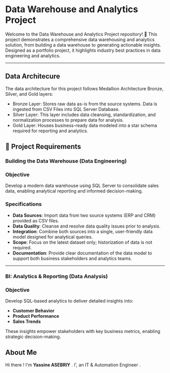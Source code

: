 #  Data Warehouse and Analytics Project

Welcome to the Data Warehouse and Analytics Project repository! 🚀
This project demonstrates a comprehensive data warehousing and analytics solution, from building a data warehouse to generating actionable insights. Designed as a portfolio project, it highlights industry best practices in data engineering and analytics.



---
## Data Architecure
The data architecture for this project follows Medallion Architecture Bronze, Silver, and Gold layers:

-  Bronze Layer: Stores raw data as-is from the source systems. Data is ingested from CSV Files into SQL Server Database.
-  Silver Layer: This layer includes data cleansing, standardization, and normalization processes to prepare data for analysis.
-  Gold Layer: Houses business-ready data modeled into a star schema required for reporting and analytics.




## 🚀 Project Requirements

### Building the Data Warehouse (Data Engineering)

### Objective
Develop a modern data warehouse using SQL Server to consolidate sales data, enabling analytical reporting and informed decision-making.

### Specifications
- **Data Sources**: Import data from two source systems (ERP and CRM) provided as CSV files.
- **Data Quality**: Cleanse and resolve data quality issues prior to analysis.
- **Integration**: Combine both sources into a single, user-friendly data model designed for analytical queries.
- **Scope**: Focus on the latest dataset only; historization of data is not required.
- **Documentation**: Provide clear documentation of the data model to support both business stakeholders and analytics teams.


---

### BI: Analytics & Reporting (Data Analysis)

### Objective

Develop SQL-based analytics to deliver detailed insights into:
- **Customer Behavior**
- **Product Performance**
- **Sales Trends**



These insights empower stakeholders with key business metrics, enabling strategic decision-making.




## About Me

Hi there ! I'm **Yassine ASEBRIY** . I', an IT & Automation Engineer .


